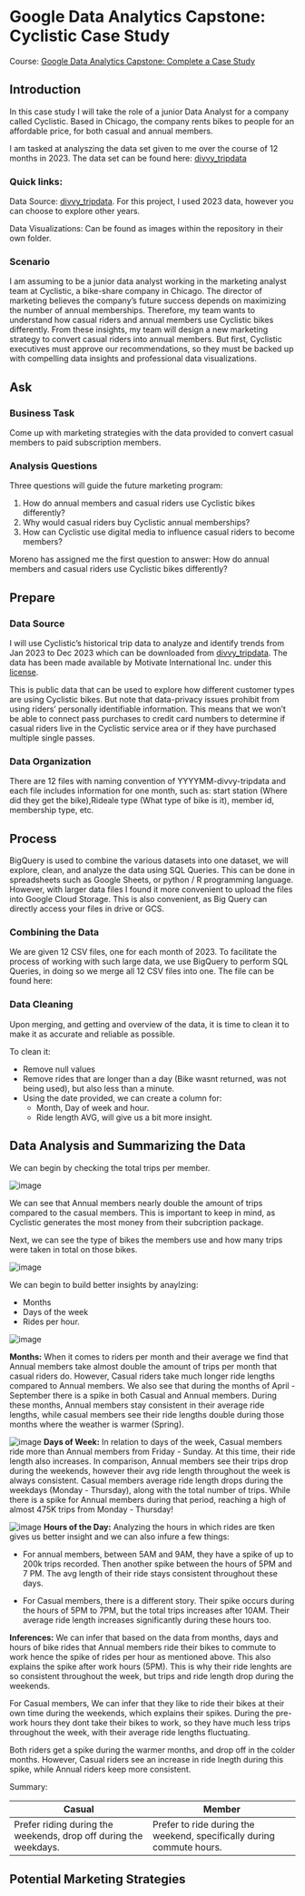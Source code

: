# Google Data Analytics Capstone: Cyclistic Case Study
Course: [Google Data Analytics Capstone: Complete a Case Study](https://www.coursera.org/learn/google-data-analytics-capstone)
## Introduction
In this case study I will take the role of a junior Data Analyst for a company called Cyclistic. Based in Chicago, the company rents bikes to people for an affordable price, for both casual and annual members.

I am tasked at analyszing the data set given to me over the course of 12 months in 2023. The data set can be found here: [divvy_tripdata](https://divvy-tripdata.s3.amazonaws.com/index.html)
### Quick links:
Data Source: [divvy_tripdata](https://divvy-tripdata.s3.amazonaws.com/index.html). For this project, I used 2023 data, however you can choose to explore other years.
   
Data Visualizations: Can be found as images within the repository in their own folder. 
### Scenario
I am assuming to be a junior data analyst working in the marketing analyst team at Cyclistic, a bike-share company in Chicago. The director of marketing believes the company’s future success depends on maximizing the number of annual memberships. Therefore, my team wants to understand how casual riders and annual members use Cyclistic bikes differently. From these insights, my team will design a new marketing strategy to convert casual riders into annual members. But first, Cyclistic executives must approve our recommendations, so they must be backed up with compelling data insights and professional data visualizations.
## Ask
### Business Task
Come up with marketing strategies with the data provided to convert casual members to paid subscription members.
### Analysis Questions
Three questions will guide the future marketing program:  
1. How do annual members and casual riders use Cyclistic bikes differently?  
2. Why would casual riders buy Cyclistic annual memberships?  
3. How can Cyclistic use digital media to influence casual riders to become members?  

Moreno has assigned me the first question to answer: How do annual members and casual riders use Cyclistic bikes differently?
## Prepare
### Data Source
I will use Cyclistic’s historical trip data to analyze and identify trends from Jan 2023 to Dec 2023 which can be downloaded from [divvy_tripdata](https://divvy-tripdata.s3.amazonaws.com/index.html). The data has been made available by Motivate International Inc. under this [license](https://www.divvybikes.com/data-license-agreement).  
  
This is public data that can be used to explore how different customer types are using Cyclistic bikes. But note that data-privacy issues prohibit from using riders’ personally identifiable information. This means that we won’t be able to connect pass purchases to credit card numbers to determine if casual riders live in the Cyclistic service area or if they have purchased multiple single passes.
### Data Organization
There are 12 files with naming convention of YYYYMM-divvy-tripdata and each file includes information for one month, such as: start station (Where did they get the bike),Rideale type (What type of bike is it), member id, membership type, etc.

## Process
BigQuery is used to combine the various datasets into one dataset, we will explore, clean, and analyze the data using SQL Queries. This can be done in spreadsheets such as Google Sheets, or python / R programming language. However, with larger data files I found it more convenient to upload the files into Google Cloud Storage. This is also convenient, as Big Query can directly access your files in drive or GCS.
### Combining the Data
We are given 12 CSV files, one for each month of 2023. To facilitate the process of working with such large data, we use BigQuery to perform SQL Queries, in doing so we merge all 12 CSV files into one.
The file can be found here: 

### Data Cleaning
Upon merging, and getting and overview of the data, it is time to clean it to make it as accurate and reliable as possible.

To clean it:
- Remove null values
- Remove rides that are longer than a day (Bike wasnt returned, was not being used), but also less than a minute.
- Using the date provided, we can create a column for:
   - Month, Day of week and hour.
   - Ride length AVG, will give us a bit more insight.
 
## Data Analysis and Summarizing the Data
We can begin by checking the total trips per member.

![image](https://github.com/OscarLaraG/Google-Data-Analytics-Capstone/blob/main/pictures/trips_by_member.png)
  
We can see that Annual members nearly double the amount of trips compared to the casual members. This is important to keep in mind, as Cyclistic generates the most money from their subcription package.
  
Next, we can see the type of bikes the members use and how many trips were taken in total on those bikes.  
  
![image](https://github.com/OscarLaraG/Google-Data-Analytics-Capstone/blob/main/pictures/rideable_type_by_member.png)

We can begin to build better insights by anaylzing: 
- Months
- Days of the week
- Rides per hour.


![image](https://github.com/OscarLaraG/Google-Data-Analytics-Capstone/blob/main/pictures/rides_per_month_avg.png)

__Months:__ When it comes to riders per month and their average we find that Annual members take almost double the amount of trips per month that casual riders do. However, Casual riders take much longer ride lengths compared to Annual members. We also see that during the months of April - September there is a spike in both Casual and Annual members. During these months, Annual members stay consistent in their average ride lengths, while casual members see their ride lengths double during those months where the weather is warmer (Spring).

![image](https://github.com/OscarLaraG/Google-Data-Analytics-Capstone/blob/main/pictures/rides_per_day_avg.png)
__Days of Week:__ In relation to days of the week, Casual members ride more than Annual members from Friday - Sunday. At this time, their ride length also increases. In comparison, Annual members see their trips drop during the weekends, however their avg ride length throughout the week is always consistent. Casual members average ride length drops during the weekdays (Monday - Thursday), along with the total number of trips. While there is a spike for Annual members during that period, reaching a high of almost 475K trips from Monday - Thursday!

![image](https://github.com/OscarLaraG/Google-Data-Analytics-Capstone/blob/main/pictures/rides_per_hour.png)
__Hours of the Day:__ Analyzing the hours in which rides are tken gives us better insight and we can also infure a few things:
- For annual members, between 5AM and 9AM, they have a spike of up to 200k trips recorded. Then another spike between the hours of 5PM and 7 PM. The avg length of their ride stays consistent throughout these days.

- For Casual members, there is a different story. Their spike occurs during the hours of 5PM to 7PM, but the total trips increases after 10AM. Their average ride length increases significantly during these hours too.

__Inferences:__ We can infer that based on the data from months, days and hours of bike rides that Annual members ride their bikes to commute to work hence the spike of rides per hour as mentioned above. This also explains the spike after work hours (5PM). This is why their ride lenghts are so consistent throughout the week, but trips and ride length drop during the weekends.

For Casual members, We can infer that they like to ride their bikes at their own time during the weekends, which explains their spikes. During the pre-work hours they dont take their bikes to work, so they have much less trips throughout the week, with their average ride lengths fluctuating.
  
Both riders get a spike during the warmer months, and drop off in the colder months. However, Casual riders see an increase in ride lnegth during this spike, while Annual riders keep more consistent.
  

  
Summary:
  
|Casual|Member|
|------|------|
|Prefer riding during the weekends, drop off during the weekdays.|Prefer to ride during the weekend, specifically during commute hours.||Travel longer than Annual Members in terms of ride length, but less in total trip frequency.||In terms of total trips, Annual members travel almost double compared to casual, staying consistent in ride length throughout the weekdays.||Travel longer than Annual Members in terms of ride length, but less in total trip frequency.||In terms of total trips, Annual members travel almost double compared to casual, staying consistent in ride length throughout the weekdays.|
  
##  Potential Marketing Strategies

